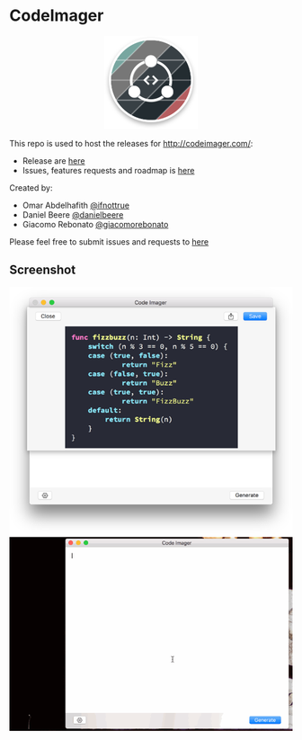 # CodeImager
<center>
<img src="./res/logo.png">
</center>

This repo is used to host the releases for http://codeimager.com/:

- Release are [here](https://github.com/oarrabi/CodeImager/releases)
- Issues, features requests and roadmap is [here](https://github.com/oarrabi/CodeImager/issues)

Created by:
- Omar Abdelhafith [@ifnottrue](https://twitter.com/ifnottrue)
- Daniel Beere [@danielbeere](https://twitter.com/danielbeere)
- Giacomo Rebonato [@giacomorebonato](https://twitter.com/giacomorebonato)

Please feel free to submit issues and requests to [here](https://github.com/oarrabi/CodeImager/releases)

## Screenshot
<center>
<img src="./res/screenshot.png">
<img src="./res/demo.gif">
</center>
